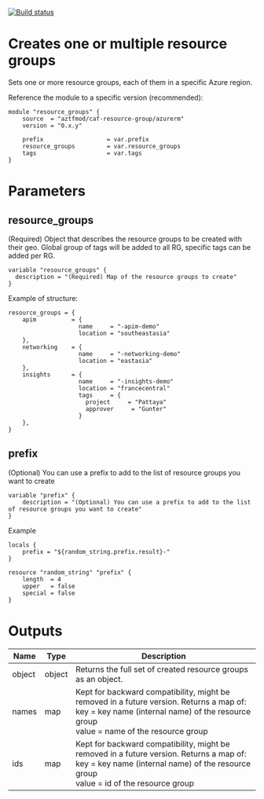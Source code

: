 [![Build status](https://dev.azure.com/azure-terraform/Blueprints/_apis/build/status/modules/resource_group)](https://dev.azure.com/azure-terraform/Blueprints/_build/latest?definitionId=5)
# Creates one or multiple resource groups
Sets one or more resource groups, each of them in a specific Azure region.

Reference the module to a specific version (recommended):
```hcl
module "resource_groups" {
    source  = "aztfmod/caf-resource-group/azurerm"
    version = "0.x.y"
    
    prefix                  = var.prefix
    resource_groups         = var.resource_groups
    tags                    = var.tags
}
```

# Parameters

## resource_groups
(Required) Object that describes the resource groups to be created with their geo. 
Global group of tags will be added to all RG, specific tags can be added per RG.

```hcl
variable "resource_groups" {
  description = "(Required) Map of the resource groups to create"
}
```

Example of structure: 
```hcl
resource_groups = {
    apim          = { 
                    name     = "-apim-demo"
                    location = "southeastasia" 
    },
    networking    = {    
                    name     = "-networking-demo"
                    location = "eastasia" 
    },
    insights      = { 
                    name     = "-insights-demo"
                    location = "francecentral" 
                    tags     = {
                      project     = "Pattaya"
                      approver     = "Gunter"
                    }   
    },
}
```

## prefix
(Optional) You can use a prefix to add to the list of resource groups you want to create
```hcl
variable "prefix" {
    description = "(Optional) You can use a prefix to add to the list of resource groups you want to create"
}
```
Example
```hcl
locals {
    prefix = "${random_string.prefix.result}-"
}

resource "random_string" "prefix" {
    length  = 4
    upper   = false
    special = false
}
```

# Outputs
| Name | Type | Description | 
| -- | -- | -- | 
| object | object | Returns the full set of created resource groups as an object. |
| names | map | Kept for backward compatibility, might be removed in a future version. Returns a map of: <br> key   = key name (internal name) of the resource group <br> value = name of the resource group |
| ids | map | Kept for backward compatibility, might be removed in a future version. Returns a map of: <br> key   = key name (internal name) of the resource group <br> value = id of the resource group